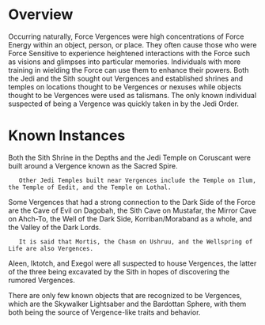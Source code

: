 # Overview

Occurring naturally, Force Vergences were high concentrations of Force Energy within an object, person, or place.
They often cause those who were Force Sensitive to experience heightened interactions with the Force such as visions and glimpses into particular memories.
Individuals with more training in wielding the Force can use them to enhance their powers.
Both the Jedi and the Sith sought out Vergences and established shrines and temples on locations thought to be Vergences or nexuses while objects thought to be Vergences were used as talismans.
The only known individual suspected of being a Vergence was quickly taken in by the Jedi Order.

# Known Instances

Both the Sith Shrine in the Depths and the Jedi Temple on Coruscant were built around a Vergence known as the Sacred Spire.

```
   Other Jedi Temples built near Vergences include the Temple on Ilum, the Temple of Eedit, and the Temple on Lothal.
```

Some Vergences that had a strong connection to the Dark Side of the Force are the Cave of Evil on Dagobah, the Sith Cave on Mustafar, the Mirror Cave on Ahch-To, the Well of the Dark Side, Korriban/Moraband as a whole, and the Valley of the Dark Lords.

```
   It is said that Mortis, the Chasm on Ushruu, and the Wellspring of Life are also Vergences.
```

Aleen, Iktotch, and Exegol were all suspected to house Vergences, the latter of the three being excavated by the Sith in hopes of discovering the rumored Vergences.

There are only few known objects that are recognized to be Vergences, which are the Skywalker Lightsaber and the Bardottan Sphere, with them both being the source of Vergence-like traits and behavior.
